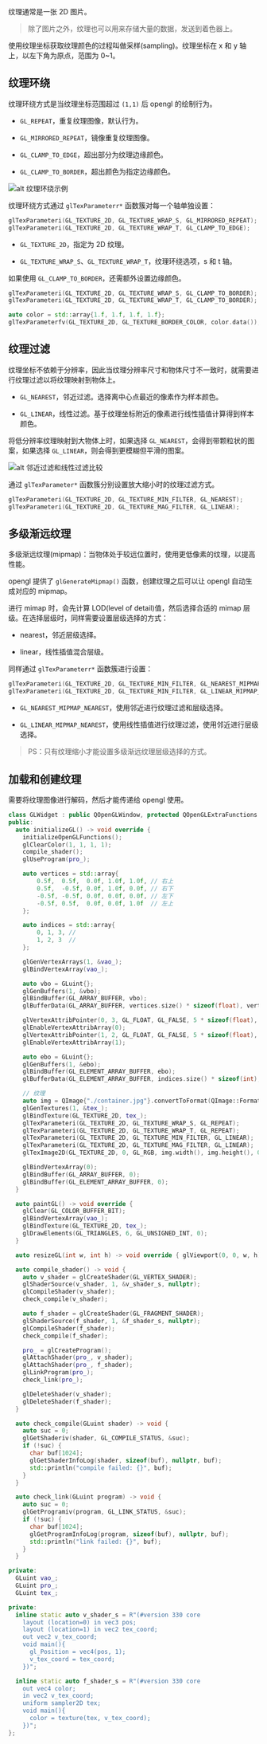 纹理通常是一张 2D 图片。

> 除了图片之外，纹理也可以用来存储大量的数据，发送到着色器上。

使用纹理坐标获取纹理颜色的过程叫做采样(sampling)。纹理坐标在 x 和 y 轴上，以左下角为原点，范围为 0~1。

## 纹理环绕

纹理环绕方式是当纹理坐标范围超过 `(1,1)` 后 opengl 的绘制行为。

- `GL_REPEAT`，重复纹理图像，默认行为。

- `GL_MIRRORED_REPEAT`，镜像重复纹理图像。

- `GL_CLAMP_TO_EDGE`，超出部分为纹理边缘颜色。

- `GL_CLAMP_TO_BORDER`，超出颜色为指定边缘颜色。

![alt 纹理环绕示例](https://learnopengl-cn.github.io/img/01/06/texture_wrapping.png)

纹理环绕方式通过 `glTexParameterr*` 函数簇对每一个轴单独设置：

```cpp
glTexParameteri(GL_TEXTURE_2D, GL_TEXTURE_WRAP_S, GL_MIRRORED_REPEAT);
glTexParameteri(GL_TEXTURE_2D, GL_TEXTURE_WRAP_T, GL_CLAMP_TO_EDGE);
```

- `GL_TEXTURE_2D`，指定为 2D 纹理。

- `GL_TEXTURE_WRAP_S`、`GL_TEXTURE_WRAP_T`，纹理环绕选项，s 和 t 轴。

如果使用 `GL_CLAMP_TO_BORDER`，还需额外设置边缘颜色。

```cpp
glTexParameteri(GL_TEXTURE_2D, GL_TEXTURE_WRAP_S, GL_CLAMP_TO_BORDER);
glTexParameteri(GL_TEXTURE_2D, GL_TEXTURE_WRAP_T, GL_CLAMP_TO_BORDER);

auto color = std::array{1.f, 1.f, 1.f, 1.f};
glTexParameterfv(GL_TEXTURE_2D, GL_TEXTURE_BORDER_COLOR, color.data());
```

## 纹理过滤

纹理坐标不依赖于分辨率，因此当纹理分辨率尺寸和物体尺寸不一致时，就需要进行纹理过滤以将纹理映射到物体上。

- `GL_NEAREST`，邻近过滤。选择离中心点最近的像素作为样本颜色。

- `GL_LINEAR`，线性过滤。基于纹理坐标附近的像素进行线性插值计算得到样本颜色。

将低分辨率纹理映射到大物体上时，如果选择 `GL_NEAREST`，会得到带颗粒状的图案，如果选择 `GL_LINEAR`，则会得到更模糊但平滑的图案。

![alt 邻近过滤和线性过滤比较](https://learnopengl-cn.github.io/img/01/06/texture_filtering.png)

通过 `glTexParameter*` 函数簇分别设置放大缩小时的纹理过滤方式。

```cpp
glTexParameteri(GL_TEXTURE_2D, GL_TEXTURE_MIN_FILTER, GL_NEAREST);
glTexParameteri(GL_TEXTURE_2D, GL_TEXTURE_MAG_FILTER, GL_LINEAR);
```

## 多级渐远纹理

多级渐远纹理(mipmap)：当物体处于较远位置时，使用更低像素的纹理，以提高性能。

opengl 提供了 `glGenerateMipmap()` 函数，创建纹理之后可以让 opengl 自动生成对应的 mipmap。

进行 mimap 时，会先计算 LOD(level of detail)值，然后选择合适的 mimap 层级。在选择层级时，同样需要设置层级选择的方式：

- nearest，邻近层级选择。

- linear，线性插值混合层级。

同样通过 `glTexParameterr*` 函数簇进行设置：

```cpp
glTexParameteri(GL_TEXTURE_2D, GL_TEXTURE_MIN_FILTER, GL_NEAREST_MIPMAP_NEAREST);
glTexParameteri(GL_TEXTURE_2D, GL_TEXTURE_MIN_FILTER, GL_LINEAR_MIPMAP_NEAREST);
```

- `GL_NEAREST_MIPMAP_NEAREST`，使用邻近进行纹理过滤和层级选择。

- `GL_LINEAR_MIPMAP_NEAREST`，使用线性插值进行纹理过滤，使用邻近进行层级选择。

> PS：只有纹理缩小才能设置多级渐远纹理层级选择的方式。

## 加载和创建纹理

需要将纹理图像进行解码，然后才能传递给 opengl 使用。

```cpp
class GLWidget : public QOpenGLWindow, protected QOpenGLExtraFunctions {
public:
  auto initializeGL() -> void override {
    initializeOpenGLFunctions();
    glClearColor(1, 1, 1, 1);
    compile_shader();
    glUseProgram(pro_);

    auto vertices = std::array{
        0.5f,  0.5f,  0.0f, 1.0f, 1.0f, // 右上
        0.5f,  -0.5f, 0.0f, 1.0f, 0.0f, // 右下
        -0.5f, -0.5f, 0.0f, 0.0f, 0.0f, // 左下
        -0.5f, 0.5f,  0.0f, 0.0f, 1.0f  // 左上
    };

    auto indices = std::array{
        0, 1, 3, //
        1, 2, 3  //
    };

    glGenVertexArrays(1, &vao_);
    glBindVertexArray(vao_);

    auto vbo = GLuint{};
    glGenBuffers(1, &vbo);
    glBindBuffer(GL_ARRAY_BUFFER, vbo);
    glBufferData(GL_ARRAY_BUFFER, vertices.size() * sizeof(float), vertices.data(), GL_STATIC_DRAW);

    glVertexAttribPointer(0, 3, GL_FLOAT, GL_FALSE, 5 * sizeof(float), (void *)0);
    glEnableVertexAttribArray(0);
    glVertexAttribPointer(1, 2, GL_FLOAT, GL_FALSE, 5 * sizeof(float), (void *)(3 * sizeof(float)));
    glEnableVertexAttribArray(1);

    auto ebo = GLuint{};
    glGenBuffers(1, &ebo);
    glBindBuffer(GL_ELEMENT_ARRAY_BUFFER, ebo);
    glBufferData(GL_ELEMENT_ARRAY_BUFFER, indices.size() * sizeof(int), indices.data(), GL_STATIC_DRAW);

    // 纹理
    auto img = QImage{"./container.jpg"}.convertToFormat(QImage::Format_RGB888);
    glGenTextures(1, &tex_);
    glBindTexture(GL_TEXTURE_2D, tex_);
    glTexParameteri(GL_TEXTURE_2D, GL_TEXTURE_WRAP_S, GL_REPEAT);
    glTexParameteri(GL_TEXTURE_2D, GL_TEXTURE_WRAP_T, GL_REPEAT);
    glTexParameteri(GL_TEXTURE_2D, GL_TEXTURE_MIN_FILTER, GL_LINEAR);
    glTexParameteri(GL_TEXTURE_2D, GL_TEXTURE_MAG_FILTER, GL_LINEAR);
    glTexImage2D(GL_TEXTURE_2D, 0, GL_RGB, img.width(), img.height(), 0, GL_RGB, GL_UNSIGNED_BYTE, img.bits());

    glBindVertexArray(0);
    glBindBuffer(GL_ARRAY_BUFFER, 0);
    glBindBuffer(GL_ELEMENT_ARRAY_BUFFER, 0);
  }

  auto paintGL() -> void override {
    glClear(GL_COLOR_BUFFER_BIT);
    glBindVertexArray(vao_);
    glBindTexture(GL_TEXTURE_2D, tex_);
    glDrawElements(GL_TRIANGLES, 6, GL_UNSIGNED_INT, 0);
  }

  auto resizeGL(int w, int h) -> void override { glViewport(0, 0, w, h); }

  auto compile_shader() -> void {
    auto v_shader = glCreateShader(GL_VERTEX_SHADER);
    glShaderSource(v_shader, 1, &v_shader_s, nullptr);
    glCompileShader(v_shader);
    check_compile(v_shader);

    auto f_shader = glCreateShader(GL_FRAGMENT_SHADER);
    glShaderSource(f_shader, 1, &f_shader_s, nullptr);
    glCompileShader(f_shader);
    check_compile(f_shader);

    pro_ = glCreateProgram();
    glAttachShader(pro_, v_shader);
    glAttachShader(pro_, f_shader);
    glLinkProgram(pro_);
    check_link(pro_);

    glDeleteShader(v_shader);
    glDeleteShader(f_shader);
  }

  auto check_compile(GLuint shader) -> void {
    auto suc = 0;
    glGetShaderiv(shader, GL_COMPILE_STATUS, &suc);
    if (!suc) {
      char buf[1024];
      glGetShaderInfoLog(shader, sizeof(buf), nullptr, buf);
      std::println("compile failed: {}", buf);
    }
  }

  auto check_link(GLuint program) -> void {
    auto suc = 0;
    glGetProgramiv(program, GL_LINK_STATUS, &suc);
    if (!suc) {
      char buf[1024];
      glGetProgramInfoLog(program, sizeof(buf), nullptr, buf);
      std::println("link failed: {}", buf);
    }
  }

private:
  GLuint vao_;
  GLuint pro_;
  GLuint tex_;

private:
  inline static auto v_shader_s = R"(#version 330 core
    layout (location=0) in vec3 pos;
    layout (location=1) in vec2 tex_coord;
    out vec2 v_tex_coord;
    void main(){
      gl_Position = vec4(pos, 1);
      v_tex_coord = tex_coord;
    })";

  inline static auto f_shader_s = R"(#version 330 core
    out vec4 color;
    in vec2 v_tex_coord;
    uniform sampler2D tex;
    void main(){
      color = texture(tex, v_tex_coord);
    })";
};
```
